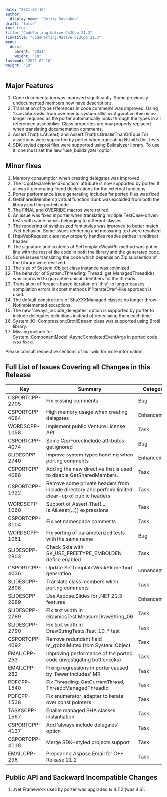 ```yaml
---
date: "2021-02-10"
author:
  display_name: "Dmitry Baskakov"
draft: "false"
toc: true
title: "CodePorting.Native Cs2Cpp 21.3"
linktitle: "CodePorting.Native Cs2Cpp 21.3"
menu:
  docs:
    parent: "2021"
    weight: "10"
lastmod: "2021-02-10"
weight: "10"
---
```


## Major Features ##

1. Code documentation was improved significantly. Some previously undocumented members now have descriptions.
1. Translation of type references in code comments was improved. Using 'translate_code_from_comments_system_dlls' configuration item is no longer required as the porter automatically looks through the types in all referenced assemblies. Class properties are now properly replaced when translating documentation comments.
1. Assert.That(Is.AtLeast) and Assert.That(Is.GreaterThanOrEqualTo) assertions were supported by porter when translating NUnit/xUnit tests.
1. SDK-styled csproj files were supported using Buildalyzer library. To use it, one must set the new 'use_buildalyzer' option.

## Minor fixes ##

1. Memory consumption when creating delegates was improved.
1. The 'CppDeclareFriendFunction' attribute is now supported by porter. It allows it generating friend declarations for the external functions.
1. Porter performance issue generating includes for ported files was fixed.
1. GetSharedMembers() virtual function trunk was excluded from both the library and the ported code.
1. The FINAL and OVERRIDE macros were retired.
1. An issue was fixed in porter when translating multiple TestCase-driven tests with same names belonging to different classes.
1. The rendering of synthesized font styles was improved to better match .Net behavior. Some issues rendering and measuring text were resolved.
1. HttpWebRequest class now properly handles relative pathes in redirect header.
1. The signature and contents of SetTemplateWeakPtr method was put in line with the rest of the code in both the library and the generated code.
1. Some issues translating the code which depends on Zip subsection of the Library were resolved.
1. The size of System::Object class instance was optimized.
1. The behavior of System::Threading::Thread::get_ManagedThreadId() was improved to guarantee unical identifiers for the threads.
1. Translation of foreach-based iteration on 'this' no longer causes compilation errors in const methods if 'IterateOver'-like approach is used.
1. The default constructors of ShaXXXManaged classes no longer throw NotImplemented exceptions.
1. The new 'always_include_delegates' option is supported by porter to include delegates definitions instead of redeclaring them each time.
1. System::IO::Compression::BrotliStream class was supported using Brotli library.
1. Missing include for System::ComponentModel::AsyncCompletedEventArgs in ported code was fixed.

Please consult respective sections of our wiki for more information.

## Full List of Issues Covering all Changes in this Release ##

| Key | Summary | Category |
| --- | --- | --- |
| CSPORTCPP-2705 | Fix missing comments | Bug |
| CSPORTCPP-4084 | High memory usage when creating delegates | Enhancement |
| WORDSCPP-1058 | Implement public Venture License API | Task |
| CSPORTCPP-4074 | Some CppForceInclude attributes get ignored | Bug |
| SLIDESCPP-2740 | Improve system types handling when porting comments | Enhancement |
| CSPORTCPP-4088 | Adding the new directive that is used to disable GetSharedMembers. | Task |
| CSPORTCPP-1922 | Remove some private headers from include directory and perform limited clean-up of public headers | Task |
| WORDSCPP-1060 | Support of Assert.That(..., Is.AtLeast(...)) expressions | Task |
| CSPORTCPP-3104 | Fix net namespace comments | Task |
| WORDSCPP-1061 | Fix porting of parameterized tests with the same name | Bug |
| SLIDESCPP-2803 | Check Skia with SK_USE_FREETYPE_EMBOLDEN define enabled | Task |
| CSPORTCPP-4036 | Update SetTemplateWeakPtr method generation | Enhancement |
| SLIDESCPP-2808 | Translate class members when porting comments | Task |
| SLIDESCPP-2689 | Use Aspose.Slides for .NET 21.3 features | Enhancement |
| SLIDESCPP-2789 | Fix text width in GraphicsTest.MeasureDrawString_06 | Task |
| SLIDESCPP-2790 | Fix text width in DrawStringTests.Test_10_* test | Task |
| CSPORTCPP-4092 | Remove redundant field m_globalMutex from System::Object | Task |
| EMAILCPP-253 | Improving performance of the ported code (investigating bottlenecks) | Task |
| EMAILCPP-282 | Fixing regressions in porter caused by 'Fewer includes' MR | Task |
| PDFCPP-1540 | Fix Threading::GetCurrentThread, Thread::ManagedThreadId | Task |
| PDFCPP-1538 | Fix enumerator_adapter to iterate over const pointers | Task |
| TASKSCPP-1567 | Enable managed SHA classes instantiation | Task |
| CSPORTCPP-4137 | Add 'always include delegates' option | Task |
| CSPORTCPP-4118 | Merge SDK-styled projects support | Task |
| EMAILCPP-296 | Prepearing Aspose.Email for C++ Release 21.2 | Task |

## Public API and Backward Incompatible Changes ##

1. .Net Framework used by porter was upgraded to 4.7.2 (was 4.6).
